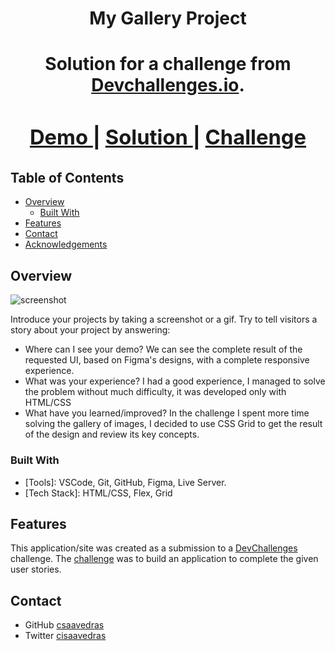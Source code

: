 <!-- Please update value in the {}  -->

<h1 align="center">My Gallery Project <h1>

<div align="center">
   Solution for a challenge from  <a href="http://devchallenges.io" target="_blank">Devchallenges.io</a>.
</div>

<div align="center">
  <h3>
    <a href="https://www.figma.com/file/HHzg6Ywq8jamFTB0J4iXKM/my-gallery-challenge">
      Demo
    </a>
    <span> | </span>
    <a href="https://singlerecipe.netlify.app">
      Solution
    </a>
    <span> | </span>
    <a href="https://devchallenges.io/challenges/gcbWLxG6wdennelX7b8I">
      Challenge
    </a>
  </h3>
</div>

<!-- TABLE OF CONTENTS -->

## Table of Contents

- [Overview](#overview)
  - [Built With](#built-with)
- [Features](#features)
- [Contact](#contact)
- [Acknowledgements](#acknowledgements)

<!-- OVERVIEW -->

## Overview

![screenshot](./assets/screen.png)

Introduce your projects by taking a screenshot or a gif. Try to tell visitors a story about your project by answering:

- Where can I see your demo?
  We can see the complete result of the requested UI, based on Figma's designs, with a complete responsive experience.
- What was your experience?
  I had a good experience, I managed to solve the problem without much difficulty, it was developed only with HTML/CSS
- What have you learned/improved?
  In the challenge I spent more time solving the gallery of images, I decided to use CSS Grid to get the result of the design and review its key concepts.

### Built With

<!-- This section should list any major frameworks that you built your project using. Here are a few examples.-->

- [Tools]: VSCode, Git, GitHub, Figma, Live Server.
- [Tech Stack]: HTML/CSS, Flex, Grid

## Features

<!-- List the features of your application or follow the template. Don't share the figma file here :) -->

This application/site was created as a submission to a [DevChallenges](https://devchallenges.io/challenges) challenge. The [challenge](https://devchallenges.io/challenges/gcbWLxG6wdennelX7b8I) was to build an application to complete the given user stories.

## Contact

- GitHub [csaavedras](https://github.com/csaavedras/)
- Twitter [cisaavedras](https://twitter.com/cisaavedras)
